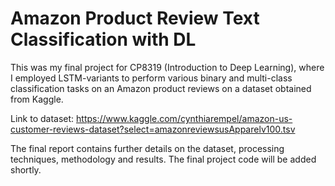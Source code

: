 # Amazon Product Review Text Classification with DL
This was my final project for CP8319 (Introduction to Deep Learning), where I employed LSTM-variants to perform various binary and multi-class classification tasks on an Amazon product reviews on a dataset obtained from Kaggle.

Link to dataset: https://www.kaggle.com/cynthiarempel/amazon-us-customer-reviews-dataset?select=amazonreviewsusApparelv100.tsv

The final report contains further details on the dataset, processing techniques, methodology and results. The final project code will be added shortly.
